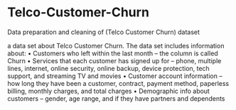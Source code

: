 # Telco-Customer-Churn
Data preparation and cleaning of (Telco Customer Churn) dataset

a data set about Telco Customer Churn. The data set includes information about:
• Customers who left within the last month – the column is called Churn
• Services that each customer has signed up for – phone, multiple lines, internet, online security, online backup, device protection, tech support, and streaming
TV and movies
• Customer account information – how long they have been a customer, contract,
payment method, paperless billing, monthly charges, and total charges
• Demographic info about customers – gender, age range, and if they have
partners and dependents
